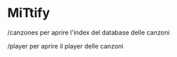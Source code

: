# MiTtify
<p>/canzones per aprire l'index del database delle canzoni</p>
<p>/player per aprire il player delle canzoni</p>
